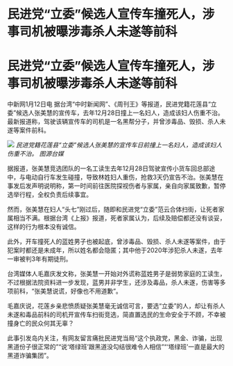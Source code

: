 # 民进党“立委”候选人宣传车撞死人，涉事司机被曝涉毒杀人未遂等前科

# 民进党“立委”候选人宣传车撞死人，涉事司机被曝涉毒杀人未遂等前科

中新网1月12日电
据台湾“中时新闻网”、《周刊王》等报道，民进党籍花莲县“立委”候选人张美慧的宣传车，去年12月28日撞上一名妇人，造成该妇人伤重不治。最新报道称，驾驶该辆宣传车的司机是一名黑帮分子，并曾涉毒品、毁损、杀人未遂等案件前科。

![](https://inews.gtimg.com/om_bt/Ovz-x362xrBrZ1NTbwUEBWVFjf2yCIu0WIMoZczYcBomQAA/1000)
_民进党籍花莲县“立委”候选人张美慧的宣传车日前撞上一名妇人，造成该妇人伤重不治。 图源台媒_

据报道，张美慧竞选团队的一名工读生去年12月28日驾驶宣传小货车回总部途中，与电动自行车发生碰撞，导致林姓妇人重伤，抢救3天仍宣告不治。张美慧在事发后发声明说明称，第一时间前往医院探视伤者与家属，亲自向家属致歉，暂停选举行程，全权负责后续事宜。

然而，张美慧在妇人“头七”刚过后，随即和民进党“立委”范云合体扫街，让死者家属相当不满。根据台湾《上报》报道，死者家属认为，后续及赔偿都还没有谈妥，这样的行为根本没有诚信。

此外，开车撞死人的蓝姓男子也被起底，曾涉毒品、毁损、杀人未遂等案件，由于犯案时都还是未成年，所以姓名都会隐匿；其中他于2020年涉犯杀人未遂，去年一审被判3年有期徒刑。

台湾媒体人毛嘉庆发文称，张美慧一开始对外谎称蓝姓男子是弱势家庭的工读生，不过根据法院资料进一步发现，蓝男并非学生，还涉及毒品，杀人未遂，伤害等多项前科，“张美慧说谎，好像也不用道歉”。

毛嘉庆说，花莲乡亲悲愤质疑张美慧毫无诚信可言，要选“立委”的人，却让有杀人未遂和毒品前科的司机开宣传车扫街竞选，简直置选民的生命安全于不顾，不幸被撞身亡的民众何其无辜？

此事引发岛内关注，有网友留言痛批民进党当局“这个执政党，黑金、诈骗，出现黑道份子很正常的”“说‘塔绿班’跟黑道没勾结很难令人相信”“‘塔绿班’一直是最大的黑道诈骗集团”。

